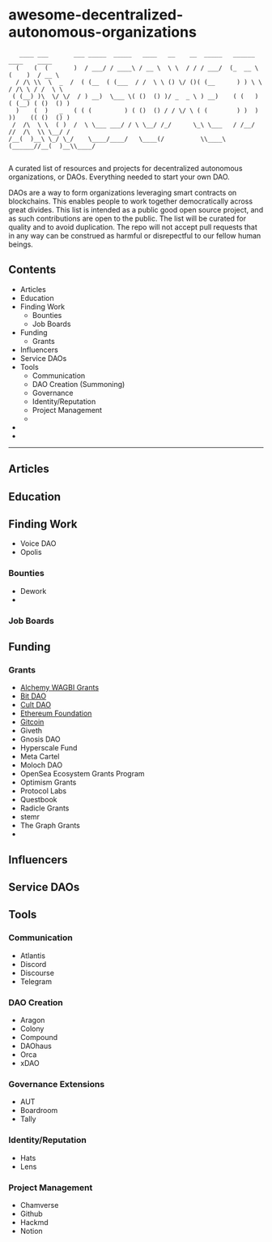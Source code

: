 # awesome-decentralized-autonomous-organizations

```
   ____ ___       ___ _____  _____   ____   __    __  _____   ______    ____    ____    
  (    (  (       )  / ___/ / ____\ / __ \  \ \  / / / ___/  (_  __ \  (    )  / __ \   
  / /\ \\  \  _  /  ( (__  ( (___  / /  \ \ () \/ ()( (__      ) ) \ \ / /\ \ / /  \ \  
 ( (__) )\  \/ \/  / ) __)  \___ \( ()  () )/ _  _ \ ) __)    ( (   ) ( (__) ( ()  () ) 
  )    (  )   _   ( ( (         ) ( ()  () / / \/ \ ( (        ) )  ) ))    (( ()  () ) 
 /  /\  \ \  ( )  /  \ \___ ___/ / \ \__/ /_/      \_\ \___   / /__/ //  /\  \\ \__/ /  
/__(  )__\ \_/ \_/    \____/____/   \____(/          \\____\ (______//__(  )__\\____/   
                                                                                        
```

A curated list of resources and projects for decentralized autonomous organizations, or DAOs. Everything needed to start your own DAO.

DAOs are a way to form organizations leveraging smart contracts on blockchains. This enables people to work together democratically across great divides.
This list is intended as a public good open source project, and as such contributions are open to the public. The list will be curated for quality and to avoid duplication. The repo will not accept pull requests that in any way can be construed as harmful or disrepectful to our fellow human beings.

## Contents

- Articles
- Education 
- Finding Work
  - Bounties
  - Job Boards
- Funding
  - Grants 
- Influencers
- Service DAOs
- Tools
  - Communication
  - DAO Creation (Summoning)
  - Governance
  - Identity/Reputation
  - Project Management
  - 
- 
- 

---

## Articles


## Education

## Finding Work

- Voice DAO
- Opolis


### Bounties

- Dework
- 
### Job Boards

## Funding

### Grants

- [Alchemy WAGBI Grants](https://www.alchemy.com/developer-grant-program)
- [Bit DAO](https://www.bitdao.io/)
- [Cult DAO](https://cultdao.io/)
- [Ethereum Foundation](https://ethereum.org/en/community/grants/)
- [Gitcoin](https://gitcoin.co/)
- Giveth
- Gnosis DAO
- Hyperscale Fund
- Meta Cartel
- Moloch DAO
- OpenSea Ecosystem Grants Program
- Optimism Grants
- Protocol Labs
- Questbook
- Radicle Grants
- stemr
- The Graph Grants
- 
## Influencers

## Service DAOs

## Tools

### Communication

- Atlantis
- Discord
- Discourse
- Telegram


### DAO Creation

- Aragon
- Colony
- Compound
- DAOhaus
- Orca
- xDAO

### Governance Extensions

- AUT
- Boardroom
- Tally

### Identity/Reputation

- Hats
- Lens

### Project Management

- Chamverse
- Github
- Hackmd
- Notion
